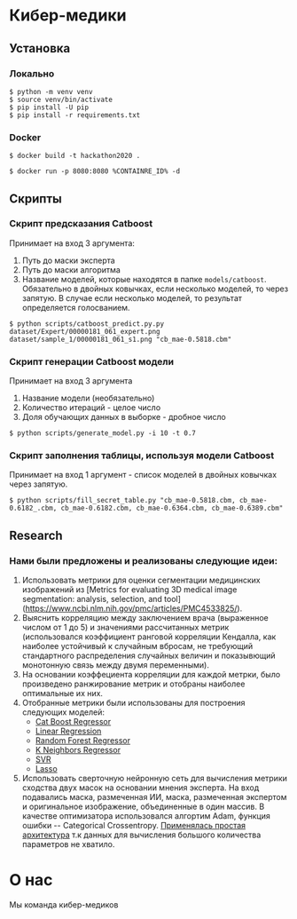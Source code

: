 # Кибер-медики

## Установка
### Локально
```
$ python -m venv venv
$ source venv/bin/activate
$ pip install -U pip
$ pip install -r requirements.txt
```
### Docker
```
$ docker build -t hackathon2020 .

$ docker run -p 8080:8080 %CONTAINRE_ID% -d
```
## Скрипты

### Скрипт предсказания Catboost 
Принимает на вход 3 аргумента:

1. Путь до маски эксперта
2. Путь до маски алгоритма
3. Название моделей, которые находятся в папке `models/catboost`. Обязательно в двойных ковычках, если несколько моделей, то через запятую. В случае если несколько моделей, то результат определяется голосванием.

```
$ python scripts/catboost_predict.py.py dataset/Expert/00000181_061_expert.png dataset/sample_1/00000181_061_s1.png "cb_mae-0.5818.cbm"
```

### Скрипт генерации Catboost модели
Принимает на вход 3 аргумента

1. Название модели (необязательно)
2. Количество итераций - целое число
3. Доля обучающих данных в выборке - дробное число
```
$ python scripts/generate_model.py -i 10 -t 0.7
```

### Скрипт заполнения таблицы, используя модели Catboost
Принимает на вход 1 аргумент - список моделей в двойных ковычках через запятую.
```
$ python scripts/fill_secret_table.py "cb_mae-0.5818.cbm, cb_mae-0.6182_.cbm, cb_mae-0.6182.cbm, cb_mae-0.6364.cbm, cb_mae-0.6389.cbm"
```
## Research
### Нами были предложены и реализованы следующие идеи:
1. Использовать метрики для оценки сегментации медицинских изображений из
   [Metrics for evaluating 3D medical image segmentation: analysis, selection, and tool] (https://www.ncbi.nlm.nih.gov/pmc/articles/PMC4533825/).
2. Выяснить корреляцию между заключением врача (выраженное числом от 1 до 5) и
   значениями рассчитанных метрик (использовался коэффициент ранговой
   корреляции Кендалла, как наиболее устойчивый к случайным вбросам,
   не требующий стандартного распределения случайных величин и
   показывющий монотонную связь между двумя переменными).
3. На основании коэффециента корреляции для каждой метрки, было произведено
   ранжирование метрик и отобраны наиболее оптимальные их них.
4. Отобранные метрики были использованы для построения следующих моделей:
    * [Cat Boost Regressor](https://catboost.ai/docs/concepts/python-reference_catboostregressor.html)
    * [Linear Regression](https://scikit-learn.org/stable/modules/generated/sklearn.linear_model.LinearRegression.html)
    * [Random Forest Regressor](https://scikit-learn.org/stable/search.html?q=random+forest)
    * [K Neighbors Regressor](https://scikit-learn.org/stable/modules/generated/sklearn.neighbors.KNeighborsRegressor.html?highlight=kneighborsregressor#sklearn.neighbors.KNeighborsRegressor)
    * [SVR](https://scikit-learn.org/stable/modules/generated/sklearn.svm.LinearSVR.html?highlight=svr#sklearn.svm.LinearSVR)
    * [Lasso](https://scikit-learn.org/stable/modules/generated/sklearn.linear_model.Lasso.html#sklearn.linear_model.Lasso)
5. Использовать сверточную нейронную сеть для вычисления метрики сходства двух
   масок на основании мнения эксперта. На вход подавались маска, размеченная
   ИИ, маска, размеченная экспертом и оригинальное изображение, объединенные в
   один массив. В качестве оптимизатора использовался алгортим Adam, функция
   ошибки -- Categorical Crossentropy.
   [Применялась простая архитектура](https://keras.io/examples/vision/mnist_convnet/) т.к данных для вычисления большого количества параметров не хватило.

# О нас

Мы команда кибер-медиков
